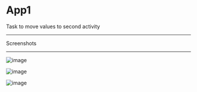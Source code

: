 # App1
Task to move values to second activity 
<hr>
Screenshots
<hr>

![image](https://user-images.githubusercontent.com/79745120/168480079-63f5208c-2526-4ec1-88b1-630c9207936e.png)

![image](https://user-images.githubusercontent.com/79745120/168480108-fa2e99a1-3c4b-459f-ad25-cd4c23c06dfb.png)

![image](https://user-images.githubusercontent.com/79745120/168480129-d2cfe4c7-9935-4afa-87b5-8653cf2af502.png)

